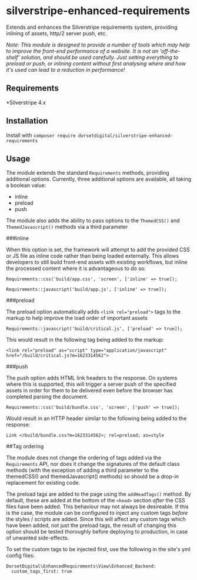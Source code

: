 # silverstripe-enhanced-requirements

Extends and enhances the Silverstripe requirements system, providing inlining of assets, http/2 server push, etc.

_Note: This module is designed to provide a number of tools which may help to improve the front-end performance of a website.  It is not an 'off-the-shelf' solution, and should be used carefully.  Just setting everything to preload or push, or inlining content without first analysing where and how it's used can lead to a reduction in performance!_

## Requirements
*Silverstripe 4.x

## Installation
Install with `composer require dorsetdigital/silverstripe-enhanced-requirements`

## Usage

The module extends the standard `Requirements` methods, providing additional options.  Currently, three additional options are available, all taking a boolean value:

- inline
- preload
- push

The module also adds the ability to pass options to the `ThemedCSS()` and `ThemedJavascript()` methods via a third parameter

###inline

When this option is set, the framework will attempt to add the provided CSS or JS file as inline code rather than being loaded externally.   This allows developers to still build front-end assets with existing workflows, but inline the processed content where it is advantageous to do so:
```
Requirements::css('build/app.css', 'screen', ['inline' => true]);
```

```
Requirements::javascript('build/app.js', ['inline' => true]);
```

###preload

The preload option automatically adds `<link rel="preload">` tags to the markup to help improve the load order of important assets

```
Requirements::javascript('build/critical.js', ['preload' => true]);
```
This would result in the following tag being added to the markup:
```
<link rel="preload" as="script" type="application/javascript" href="/build/critical.js?m=1623314562">
```

###push

The push option adds HTML link headers to the response.  On systems where this is supported, this will trigger a server push of the specified assets in order for them to be delivered even before the browser has completed parsing the document.

```
Requirements::css('build/bundle.css', 'screen', ['push' => true]);
```

Would result in an HTTP header similar to the following being added to the response:

```	
Link </build/bundle.css?m=1623314562>; rel=preload; as=style 
```


##Tag ordering

The module does not change the ordering of tags added via the `Requirements` API, nor does it change the signatures of the default class methods (with the exception of adding a third parameter to the themedCSS() and themedJavascript() methods) so should be a drop-in replacement for existing code.

The preload tags are added to the page using the `addHeadTags()` method.  By default, these are added at the bottom of the `<head>` section _after_ the CSS files have been added.  This behaviour may not always be desireable.  If this is the case, the module can be configured to inject any custom tags _before_ the styles / scripts are added.
Since this will affect any custom tags which have been added, not just the preload tags, the result of changing this option should be tested thoroughly before deploying to production, in case of unwanted side-effects.

To set the custom tags to be injected first, use the following in the site's yml config files:

``` 
DorsetDigital\EnhancedRequirements\View\Enhanced_Backend:
  custom_tags_first: true
```